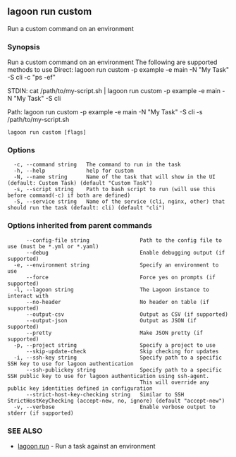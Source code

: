 ## lagoon run custom

Run a custom command on an environment

### Synopsis

Run a custom command on an environment
The following are supported methods to use
Direct:
  lagoon run custom -p example -e main -N "My Task" -S cli -c "ps -ef"

STDIN:
  cat /path/to/my-script.sh | lagoon run custom -p example -e main -N "My Task" -S cli

Path:
  lagoon run custom -p example -e main -N "My Task" -S cli -s /path/to/my-script.sh


```
lagoon run custom [flags]
```

### Options

```
  -c, --command string   The command to run in the task
  -h, --help             help for custom
  -N, --name string      Name of the task that will show in the UI (default: Custom Task) (default "Custom Task")
  -s, --script string    Path to bash script to run (will use this before command(-c) if both are defined)
  -S, --service string   Name of the service (cli, nginx, other) that should run the task (default: cli) (default "cli")
```

### Options inherited from parent commands

```
      --config-file string                Path to the config file to use (must be *.yml or *.yaml)
      --debug                             Enable debugging output (if supported)
  -e, --environment string                Specify an environment to use
      --force                             Force yes on prompts (if supported)
  -l, --lagoon string                     The Lagoon instance to interact with
      --no-header                         No header on table (if supported)
      --output-csv                        Output as CSV (if supported)
      --output-json                       Output as JSON (if supported)
      --pretty                            Make JSON pretty (if supported)
  -p, --project string                    Specify a project to use
      --skip-update-check                 Skip checking for updates
  -i, --ssh-key string                    Specify path to a specific SSH key to use for lagoon authentication
      --ssh-publickey string              Specify path to a specific SSH public key to use for lagoon authentication using ssh-agent.
                                          This will override any public key identities defined in configuration
      --strict-host-key-checking string   Similar to SSH StrictHostKeyChecking (accept-new, no, ignore) (default "accept-new")
  -v, --verbose                           Enable verbose output to stderr (if supported)
```

### SEE ALSO

* [lagoon run](lagoon_run.md)	 - Run a task against an environment

